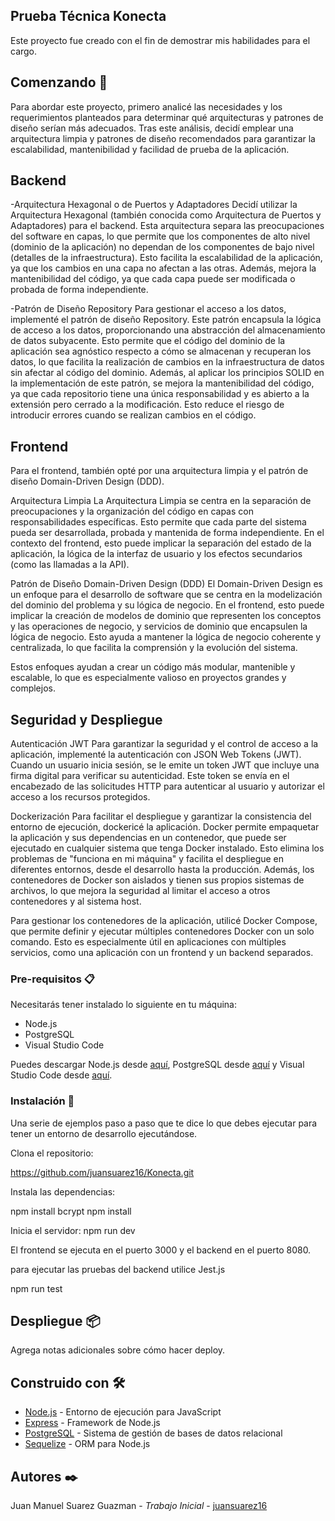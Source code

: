 ## Prueba Técnica Konecta

Este proyecto fue creado con el fin de demostrar mis habilidades para el cargo.

## Comenzando 🚀
Para abordar este proyecto, primero analicé las necesidades y los requerimientos planteados para determinar qué arquitecturas y patrones de diseño serían más adecuados. Tras este análisis, decidí emplear una arquitectura limpia y patrones de diseño recomendados para garantizar la escalabilidad, mantenibilidad y facilidad de prueba de la aplicación.

## Backend
-Arquitectura Hexagonal o de Puertos y Adaptadores
Decidí utilizar la Arquitectura Hexagonal (también conocida como Arquitectura de Puertos y Adaptadores) para el backend. Esta arquitectura separa las preocupaciones del software en capas, lo que permite que los componentes de alto nivel (dominio de la aplicación) no dependan de los componentes de bajo nivel (detalles de la infraestructura).
Esto facilita la escalabilidad de la aplicación, ya que los cambios en una capa no afectan a las otras. Además, mejora la mantenibilidad del código, ya que cada capa puede ser modificada o probada de forma independiente.

-Patrón de Diseño Repository
Para gestionar el acceso a los datos, implementé el patrón de diseño Repository. Este patrón encapsula la lógica de acceso a los datos, proporcionando una abstracción del almacenamiento de datos subyacente.
Esto permite que el código del dominio de la aplicación sea agnóstico respecto a cómo se almacenan y recuperan los datos, lo que facilita la realización de cambios en la infraestructura de datos sin afectar 
al código del dominio. Además, al aplicar los principios SOLID en la implementación de este patrón, se mejora la mantenibilidad del código, 
ya que cada repositorio tiene una única responsabilidad y es abierto a la extensión pero cerrado a la modificación. Esto reduce el riesgo de introducir errores cuando se realizan cambios en el código.

## Frontend
Para el frontend, también opté por una arquitectura limpia y el patrón de diseño Domain-Driven Design (DDD).

Arquitectura Limpia
La Arquitectura Limpia se centra en la separación de preocupaciones y la organización del código en capas con responsabilidades específicas. Esto permite que cada parte del sistema pueda ser desarrollada, 
probada y mantenida de forma independiente. En el contexto del frontend, esto puede implicar la separación del estado de la aplicación, la lógica de la interfaz de usuario y 
los efectos secundarios (como las llamadas a la API).

Patrón de Diseño Domain-Driven Design (DDD)
El Domain-Driven Design es un enfoque para el desarrollo de software que se centra en la modelización del dominio del problema y su lógica de negocio. 
En el frontend, esto puede implicar la creación de modelos de dominio que representen los conceptos y las operaciones de negocio, y servicios de dominio que encapsulen la lógica de negocio. 
Esto ayuda a mantener la lógica de negocio coherente y centralizada, lo que facilita la comprensión y la evolución del sistema.

Estos enfoques ayudan a crear un código más modular, mantenible y escalable, lo que es especialmente valioso en proyectos grandes y complejos.


## Seguridad y Despliegue
Autenticación JWT
Para garantizar la seguridad y el control de acceso a la aplicación, implementé la autenticación con JSON Web Tokens (JWT).
Cuando un usuario inicia sesión, se le emite un token JWT que incluye una firma digital para verificar su autenticidad. 
Este token se envía en el encabezado de las solicitudes HTTP para autenticar al usuario y autorizar el acceso a los recursos protegidos.

Dockerización
Para facilitar el despliegue y garantizar la consistencia del entorno de ejecución, dockericé la aplicación. 
Docker permite empaquetar la aplicación y sus dependencias en un contenedor, que puede ser ejecutado en cualquier sistema que tenga Docker instalado. 
Esto elimina los problemas de "funciona en mi máquina" y facilita el despliegue en diferentes entornos, desde el desarrollo hasta la producción. 
Además, los contenedores de Docker son aislados y tienen sus propios sistemas de archivos, lo que mejora la seguridad al limitar el acceso a otros contenedores y al sistema host.

Para gestionar los contenedores de la aplicación, utilicé Docker Compose, que permite definir y ejecutar múltiples contenedores Docker con un solo comando. 
Esto es especialmente útil en aplicaciones con múltiples servicios, como una aplicación con un frontend y un backend separados.

### Pre-requisitos 📋

Necesitarás tener instalado lo siguiente en tu máquina:

- Node.js
- PostgreSQL
- Visual Studio Code

Puedes descargar Node.js desde [aquí](https://nodejs.org/), PostgreSQL desde [aquí](https://www.postgresql.org/download/) y Visual Studio Code desde [aquí](https://code.visualstudio.com/download).

### Instalación 🔧

Una serie de ejemplos paso a paso que te dice lo que debes ejecutar para tener un entorno de desarrollo ejecutándose.

Clona el repositorio:


https://github.com/juansuarez16/Konecta.git


Instala las dependencias:


npm install bcrypt
npm install 


Inicia el servidor:
npm run dev

El frontend se ejecuta en el puerto 3000 y el backend en el puerto 8080.

para ejecutar las pruebas del backend utilice Jest.js

npm run test

## Despliegue 📦

Agrega notas adicionales sobre cómo hacer deploy.

## Construido con 🛠️

* [Node.js](https://nodejs.org/) - Entorno de ejecución para JavaScript
* [Express](https://expressjs.com/) - Framework de Node.js
* [PostgreSQL](https://www.postgresql.org/) - Sistema de gestión de bases de datos relacional
* [Sequelize](https://sequelize.org/) - ORM para Node.js

## Autores ✒️

Juan Manuel Suarez Guazman - *Trabajo Inicial* - [juansuarez16](https://github.com/juansuarez16)



